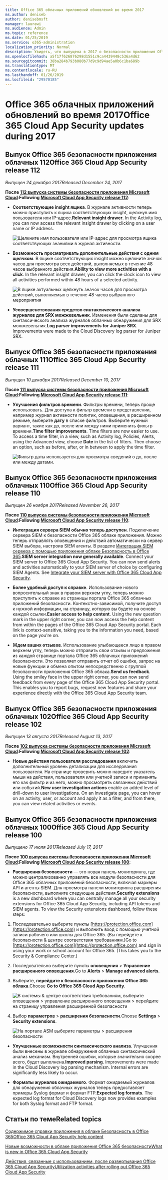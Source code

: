 ```yaml
---
title: Office 365 облачных приложений обновлений во время 2017
ms.author: deniseb
author: denisebmsft
manager: laurawi
ms.audience: Admin
ms.topic: reference
ms.date: 01/25/2019
ms.service: o365-administration
localization_priority: Normal
description: Увидеть, что выпущена в 2017 о безопасности приложения Office 365 облако
ms.openlocfilehash: a5f17f626876298d1551c9ca4439448c536a4d62
ms.sourcegitcommit: 38ba284b793b080b77d9c9d94ae5a0b6c1ba689b
ms.translationtype: MT
ms.contentlocale: ru-RU
ms.lasthandoff: 01/26/2019
ms.locfileid: "29570185"
---
```

# <a name="office-365-cloud-app-security-updates-during-2017"></a><span data-ttu-id="5f492-103">Office 365 облачных приложений обновлений во время 2017</span><span class="sxs-lookup"><span data-stu-id="5f492-103">Office 365 Cloud App Security updates during 2017</span></span>
    
## <a name="office-365-cloud-app-security-release-112"></a><span data-ttu-id="5f492-104">Выпуск Office 365 безопасности приложения облачных 112</span><span class="sxs-lookup"><span data-stu-id="5f492-104">Office 365 Cloud App Security release 112</span></span>

<span data-ttu-id="5f492-105">*Выпущен 24 декабря 2017*</span><span class="sxs-lookup"><span data-stu-id="5f492-105">*Released December 24, 2017*</span></span> 
  
<span data-ttu-id="5f492-106">**После [112 выпуска системы безопасности приложения Microsoft Cloud](https://docs.microsoft.com/cloud-app-security/release-notes#cloud-app-security-release-112)**:</span><span class="sxs-lookup"><span data-stu-id="5f492-106">**Following [Microsoft Cloud App Security release 112](https://docs.microsoft.com/cloud-app-security/release-notes#cloud-app-security-release-112)**:</span></span> 
  
- <span data-ttu-id="5f492-p101">**Соответствующие insight ящика**. В журнале активности теперь можно приступить к ящика соответствующих insight, щелкнув имя пользователя или IP-адрес.</span><span class="sxs-lookup"><span data-stu-id="5f492-p101">**Relevant insight drawer**. In the Activity log, you can now access the relevant insight drawer by clicking on a user name or IP address.</span></span> 
    
    ![Щелкните имя пользователя или IP-адрес для просмотра ящика соответствующих знаниями в журнал активности.](media/8e32b3fa-8c0c-4c5e-b248-fe7d7e1b516d.png)
  
- <span data-ttu-id="5f492-p102">**Возможность просматривать дополнительные действия с одним щелчком**. В ящике соответствующих insight можно щелкните значок часов для просмотра всех действий, выполняемых в течение 48 часов выбранного действия.</span><span class="sxs-lookup"><span data-stu-id="5f492-p102">**Ability to view more activities with a click**. In the relevant insight drawer, you can click the clock icon to view all activities performed within 48 hours of a selected activity.</span></span> 
    
    ![В ящике актуальных щелкнуть значок часов для просмотра действий, выполняемых в течение 48 часов выбранного мероприятия](media/c6c96aa0-98e5-4205-8873-45f8d6fd0843.png)
  
- <span data-ttu-id="5f492-p103">**Усовершенствования средство синтаксического анализа журналов для SRX можжевельник**. Изменения были сделаны для синтаксического анализа журналов облачных обнаружения для SRX можжевельник.</span><span class="sxs-lookup"><span data-stu-id="5f492-p103">**Log parser improvements for Juniper SRX**. Improvements were made to the Cloud Discovery log parser for Juniper SRX.</span></span> 
    
## <a name="office-365-cloud-app-security-release-111"></a><span data-ttu-id="5f492-115">Выпуск Office 365 безопасности приложения облачных 111</span><span class="sxs-lookup"><span data-stu-id="5f492-115">Office 365 Cloud App Security release 111</span></span>

<span data-ttu-id="5f492-116">*Выпущен 10 декабря 2017*</span><span class="sxs-lookup"><span data-stu-id="5f492-116">*Released December 10, 2017*</span></span> 
  
<span data-ttu-id="5f492-117">**После [111 выпуска системы безопасности приложения Microsoft Cloud](https://docs.microsoft.com/cloud-app-security/release-notes#cloud-app-security-release-111)**:</span><span class="sxs-lookup"><span data-stu-id="5f492-117">**Following [Microsoft Cloud App Security release 111](https://docs.microsoft.com/cloud-app-security/release-notes#cloud-app-security-release-111)**:</span></span> 
  
- <span data-ttu-id="5f492-p104">**Улучшения фильтров времени**. Фильтры времени, теперь проще использовать. Для доступа к фильтр времени в представлении, например журнал активности политик, оповещения, в расширенном режиме, выберите **дату** в списке фильтров. Выберите нужный вариант, такие как до, после или между ними применить фильтр времени.</span><span class="sxs-lookup"><span data-stu-id="5f492-p104">**Time filter improvements**. Time filters are now easier to use. To access a time filter, in a view, such as Activity log, Policies, Alerts, using the Advanced view, choose **Date** in the list of filters. Then choose an option, such as before, after, or in between to apply the time filter.</span></span> 
    
    ![Фильтр даты используется для просмотра сведений о до, после или между датами.](media/9dbb2a10-f68f-413b-8b4e-88911152cb92.png)
  
## <a name="office-365-cloud-app-security-release-110"></a><span data-ttu-id="5f492-123">Выпуск Office 365 безопасности приложения облачных 110</span><span class="sxs-lookup"><span data-stu-id="5f492-123">Office 365 Cloud App Security release 110</span></span>

<span data-ttu-id="5f492-124">*Выпущен 26 ноября 2017*</span><span class="sxs-lookup"><span data-stu-id="5f492-124">*Released November 26, 2017*</span></span> 
  
<span data-ttu-id="5f492-125">**После [110 выпуска системы безопасности приложения Microsoft Cloud](https://docs.microsoft.com/cloud-app-security/release-notes#cloud-app-security-release-110)**:</span><span class="sxs-lookup"><span data-stu-id="5f492-125">**Following [Microsoft Cloud App Security release 110](https://docs.microsoft.com/cloud-app-security/release-notes#cloud-app-security-release-110)**:</span></span> 
  
- <span data-ttu-id="5f492-p105">**Интеграция сервера SIEM обычно теперь доступен**. Подключение сервера SIEM к безопасности Office 365 облаке приложения. Можно теперь отправлять оповещения и действий автоматически на сервер SIEM выбора, настроив SIEM агенты. В разделе [Интеграция SIEM сервера с помощью приложения облаке Безопасность в Office 365](integrate-your-siem-server-with-office-365-cas.md).</span><span class="sxs-lookup"><span data-stu-id="5f492-p105">**SIEM server integration now generally available**. Connect your SIEM server to Office 365 Cloud App Security. You can now send alerts and activities automatically to your SIEM server of choice by configuring SIEM Agents. See [Integrate your SIEM server with Office 365 Cloud App Security](integrate-your-siem-server-with-office-365-cas.md).</span></span>
    
- <span data-ttu-id="5f492-p106">**Более удобный доступ к справке**. Использование нового вопросительный знак в правом верхнем углу, теперь можно приступить к справке из страницы портала Office 365 облачных приложений безопасности. Контекстно-зависимой, получите доступ к нужной информации, на страницу, которую вы будете на основе каждой ссылки.</span><span class="sxs-lookup"><span data-stu-id="5f492-p106">**Easier access to help content**. Using the new question mark in the upper right corner, you can now access the help content from within the pages of the Office 365 Cloud App Security portal. Each link is context-sensitive, taking you to the information you need, based on the page you're on.</span></span> 
    
- <span data-ttu-id="5f492-p107">**Ждем ваших отзывов**. Использование улыбающееся лицо в правом верхнем углу, теперь можно отправить свои отзывы и предложения из каждой странице портала Office 365 облачных приложений безопасности. Это позволяет отправить отчет об ошибке, запрос на новые функции и обмена опытом непосредственно с группой безопасности приложения Office 365 облака.</span><span class="sxs-lookup"><span data-stu-id="5f492-p107">**Send us feedback**. Using the smiley face in the upper right corner, you can now send feedback from every page of the Office 365 Cloud App Security portal. This enables you to report bugs, request new features and share your experience directly with the Office 365 Cloud App Security team.</span></span> 
    
## <a name="office-365-cloud-app-security-release-102"></a><span data-ttu-id="5f492-136">Выпуск Office 365 безопасности приложения облачных 102</span><span class="sxs-lookup"><span data-stu-id="5f492-136">Office 365 Cloud App Security release 102</span></span>

<span data-ttu-id="5f492-137">*Выпущен 13 августа 2017*</span><span class="sxs-lookup"><span data-stu-id="5f492-137">*Released August 13, 2017*</span></span> 
  
<span data-ttu-id="5f492-138">**После [102 выпуска системы безопасности приложения Microsoft Cloud](https://docs.microsoft.com/cloud-app-security/release-notes#cloud-app-security-release-102)**:</span><span class="sxs-lookup"><span data-stu-id="5f492-138">**Following [Microsoft Cloud App Security release 102](https://docs.microsoft.com/cloud-app-security/release-notes#cloud-app-security-release-102)**:</span></span> 
  
- <span data-ttu-id="5f492-p108">**Новые действия пользователя расследования** включить дополнительный уровень детализации для исследования пользователя. На странице проверить можно наведите указатель мыши на действия, пользователя или учетной записи и применять его как фильтр и из него, можно просмотреть связанных действий или событий.</span><span class="sxs-lookup"><span data-stu-id="5f492-p108">**New user investigation actions** enable an added level of drill-down to user investigations. On an Investigate page, you can hover on an activity, user, or account and apply it as a filter, and from there, you can view related activities or events.</span></span> 
    
## <a name="office-365-cloud-app-security-release-100"></a><span data-ttu-id="5f492-141">Выпуск Office 365 безопасности приложения облачных 100</span><span class="sxs-lookup"><span data-stu-id="5f492-141">Office 365 Cloud App Security release 100</span></span>

<span data-ttu-id="5f492-142">*Выпущено 17 июля 2017*</span><span class="sxs-lookup"><span data-stu-id="5f492-142">*Released July 17, 2017*</span></span> 
  
<span data-ttu-id="5f492-143">**После [100 выпуска системы безопасности приложения Microsoft Cloud](https://docs.microsoft.com/cloud-app-security/release-notes#cloud-app-security-release-100)**:</span><span class="sxs-lookup"><span data-stu-id="5f492-143">**Following [Microsoft Cloud App Security release 100](https://docs.microsoft.com/cloud-app-security/release-notes#cloud-app-security-release-100)**:</span></span> 
  
- <span data-ttu-id="5f492-p109">**Расширения безопасности** — это новая панель мониторинга, где можно централизованно управлять все модули безопасности для Office 365 облачных приложений безопасности, включая маркеры API и агенты SIEM. Для просмотра панели мониторинга расширения безопасности, выполните следующие действия.</span><span class="sxs-lookup"><span data-stu-id="5f492-p109">**Security extensions** is a new dashboard where you can centrally manage all your security extensions for Office 365 Cloud App Security, including API tokens and SIEM agents. To view the Security extensions dashboard, follow these steps:</span></span> 
    
1. <span data-ttu-id="5f492-p110">Последовательно выберите пункты [https://protection.office.com](https://protection.office.com) и выполнить вход с помощью учетной записи рабочего или школы для Office 365. (Вы перейдете к безопасности &amp; центре соответствия требованиям.)</span><span class="sxs-lookup"><span data-stu-id="5f492-p110">Go to [https://protection.office.com](https://protection.office.com) and sign in using your work or school account for Office 365. (This takes you to the Security &amp; Compliance Center.)</span></span> 
    
2. <span data-ttu-id="5f492-148">Последовательно выберите пункты **оповещения** \> **Управление расширенного оповещения**.</span><span class="sxs-lookup"><span data-stu-id="5f492-148">Go to **Alerts** \> **Manage advanced alerts**.</span></span>
    
3. <span data-ttu-id="5f492-149">Выберите, **перейдите к безопасности приложения Office 365 облака**.</span><span class="sxs-lookup"><span data-stu-id="5f492-149">Choose **Go to Office 365 Cloud App Security**.</span></span>
    
    ![В системы &amp; центре соответствия требованиям, выберите оповещения \> управление расширенного оповещения \> перейдите на страницу управления расширенной безопасности](media/9792b121-9cd4-4faa-a6e0-81cfab4bf2f2.png)
  
4. <span data-ttu-id="5f492-151">Выбор **параметров** \> **расширения безопасности**.</span><span class="sxs-lookup"><span data-stu-id="5f492-151">Choose **Settings** \> **Security extensions**.</span></span>
    
    ![На портале ASM выберите параметры \> расширения безопасности](media/f03d47a1-91ff-41b9-9baf-b514cffe41a8.png)
  
- <span data-ttu-id="5f492-p111">**Улучшенные возможности синтаксического анализа**. Улучшения были внесены в журнале обнаружения облачных синтаксический анализ механизм. Внутренней ошибки, которые значительно скорее всего, будет выполнена.</span><span class="sxs-lookup"><span data-stu-id="5f492-p111">**Improved parsing**. Improvements were made in the Cloud Discovery log parsing mechanism. Internal errors are significantly less likely to occur.</span></span> 
    
- <span data-ttu-id="5f492-p112">**Форматы журналов ожидаемого**. Формат ожидаемый журналов для обнаружения облачных журналов теперь предоставляет примеры Syslog формат и формат FTP.</span><span class="sxs-lookup"><span data-stu-id="5f492-p112">**Expected log formats**. The expected log format for Cloud Discovery logs now provides examples for both Syslog format and FTP format.</span></span> 
    
## <a name="related-topics"></a><span data-ttu-id="5f492-158">Статьи по теме</span><span class="sxs-lookup"><span data-stu-id="5f492-158">Related topics</span></span>

[<span data-ttu-id="5f492-159">Содержимое справки приложения в облаке Безопасность в Office 365</span><span class="sxs-lookup"><span data-stu-id="5f492-159">Office 365 Cloud App Security help content</span></span>](office-365-cas-help.md)

[<span data-ttu-id="5f492-160">Новые возможности в облаке приложения Office 365 безопасности</span><span class="sxs-lookup"><span data-stu-id="5f492-160">What is new in Office 365 Cloud App Security</span></span>](new-in-office-365-cas.md)
  
[<span data-ttu-id="5f492-161">Действия, связанные с использованием, после развертывания Office 365 Cloud App Security</span><span class="sxs-lookup"><span data-stu-id="5f492-161">Utilization activities after rolling out Office 365 Cloud App Security</span></span>](utilization-activities-for-ocas.md)

